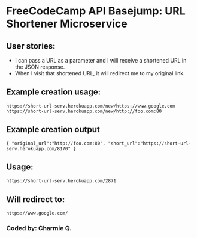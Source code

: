 <h1>FreeCodeCamp API Basejump: URL Shortener Microservice</h1>
<h2>User stories:</h2>

<ul>
<li>I can pass a URL as a parameter and I will receive a shortened URL in the JSON response.</li>
<li>When I visit that shortened URL, it will redirect me to my original link.</li>
</ul>

<h2>Example creation usage:</h2>
<code>https://short-url-serv.herokuapp.com/new/https://www.google.com</code><br>
<code>https://short-url-serv.herokuapp.com/new/http://foo.com:80</code><br>
<h2>Example creation output</h2>
<code>{ "original_url":"http://foo.com:80", "short_url":"https://short-url-serv.herokuapp.com/8170" }</code>
<h2>Usage:</h2>
<code>https://short-url-serv.herokuapp.com/2871</code>
<h2>Will redirect to:</h2>
<code>https://www.google.com/</code>

<h3>Coded by: Charmie Q.</h3>
